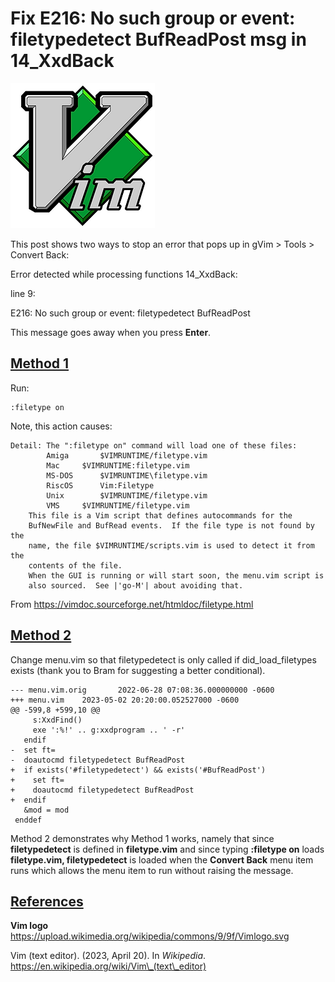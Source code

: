 # Fix E216: No such group or event: filetypedetect BufReadPost msg in <SNR>14_XxdBack

![Vim_logo](Vim_logo.png)

This post shows two ways to stop an error that pops up in gVim > Tools > Convert Back:

Error detected while processing functions <SNR>14\_XxdBack:

line 9:

E216: No such group or event: filetypedetect BufReadPost

This message goes away when you press **Enter**.

## **<u><span>Method 1</span></u>**

Run:

```
:filetype on
```

Note, this action causes:

```
Detail: The ":filetype on" command will load one of these files:
		Amiga	    $VIMRUNTIME/filetype.vim
		Mac	    $VIMRUNTIME:filetype.vim
		MS-DOS	    $VIMRUNTIME\filetype.vim
		RiscOS	    Vim:Filetype
		Unix	    $VIMRUNTIME/filetype.vim
		VMS	    $VIMRUNTIME/filetype.vim
	This file is a Vim script that defines autocommands for the
	BufNewFile and BufRead events.  If the file type is not found by the
	name, the file $VIMRUNTIME/scripts.vim is used to detect it from the
	contents of the file.
	When the GUI is running or will start soon, the menu.vim script is
	also sourced.  See |'go-M'| about avoiding that.
```

From https://vimdoc.sourceforge.net/htmldoc/filetype.html 

## **<u><span>Method 2</span></u>**

Change menu.vim so that filetypedetect is only called if did\_load\_filetypes exists (thank you to Bram for suggesting a better conditional).

```
--- menu.vim.orig       2022-06-28 07:08:36.000000000 -0600
+++ menu.vim    2023-05-02 20:20:00.052527000 -0600
@@ -599,8 +599,10 @@
     s:XxdFind()
     exe ':%!' .. g:xxdprogram .. ' -r'
   endif
-  set ft=
-  doautocmd filetypedetect BufReadPost
+  if exists('#filetypedetect') && exists('#BufReadPost')
+    set ft=
+    doautocmd filetypedetect BufReadPost
+  endif
   &mod = mod
 enddef
```

Method 2 demonstrates why Method 1 works, namely that since **filetypedetect** is defined in **filetype.vim** and since typing **:filetype on** loads **filetype.vim, filetypedetect** is loaded when the **Convert Back** menu item runs which allows the menu item to run without raising the message.

## **<u><span>References</span></u>**

**Vim logo** https://upload.wikimedia.org/wikipedia/commons/9/9f/Vimlogo.svg

Vim (text editor). (2023, April 20). In _Wikipedia_. https://en.wikipedia.org/wiki/Vim\_(text\_editor)